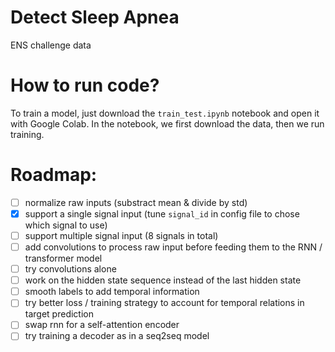 # Detect Sleep Apnea
ENS challenge data

# How to run code?
To train a model, just download the `train_test.ipynb` notebook and open it with Google Colab. In the notebook, we first download the data, then we run training.

# Roadmap:
- [ ] normalize raw inputs (substract mean & divide by std)
- [x] support a single signal input (tune `signal_id` in config file to chose which signal to use)
- [ ] support multiple signal input (8 signals in total)
- [ ] add convolutions to process raw input before feeding them to the RNN / transformer model
- [ ] try convolutions alone
- [ ] work on the hidden state sequence instead of the last hidden state
- [ ] smooth labels to add temporal information
- [ ] try better loss / training strategy to account for temporal relations in target prediction
- [ ] swap rnn for a self-attention encoder
- [ ] try training a decoder as in a seq2seq model
